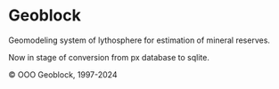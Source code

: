 # Geoblock
Geomodeling system of lythosphere for estimation of mineral reserves.

Now in stage of conversion from px database to sqlite.

© OOO Geoblock, 1997-2024
